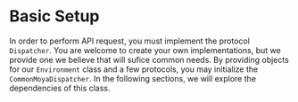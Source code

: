 # Basic Setup

In order to perform API request, you must implement the protocol `Dispatcher`. You are welcome to create your own implementations, but we provide one we believe that will sufice common needs. By providing objects for our `Environment` class and a few protocols, you may initialize the `CommonMoyaDispatcher`. In the following sections, we will explore the dependencies of this class.
